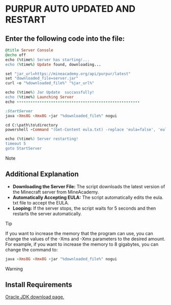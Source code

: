 # PURPUR AUTO UPDATED AND RESTART

## Enter the following code into the file:
```ruby
@title Server Console
@echo off
echo (%time%) Server has starting!...
echo (%time%) Update found, downloading...

set "jar_url=https://mineacademy.org/api/purpur/latest"
set "downloaded_file=server.jar"
curl -o "%downloaded_file%" "%jar_url%"

echo (%time%) Jar Update  succassfully!
echo (%time%) Launching Server
echo ------------------------------------------------------

:StartServer
java -Xms8G -Xmx8G -jar "%downloaded_file%" nogui

cd C:\path\to\directory
powershell -Command "(Get-Content eula.txt) -replace 'eula=false', 'eula=true' | Set-Content eula.txt"

echo (%time%) Server restarting!
timeout 5
goto StartServer
```
> [!NOTE]
> ## Additional Explanation
> - **Downloading the Server File:** The script downloads the latest version of the Minecraft server from MineAcademy.
> - **Automatically Accepting EULA:** The script automatically edits the eula. txt file to accept the EULA.
> - **Looping:** If the server stops, the script waits for 5 seconds and then restarts the server automatically.

> [!TIP]
> If you want to increase the memory that the program can use, you can change the values of the -Xms and -Xmx parameters to the desired amount. For example, if you want to increase the memory to 8 gigabytes, you can change the command to:
>```ruby
> java -Xms8G -Xmx8G -jar "%downloaded_file%" nogui
> ```

> [!WARNING]
> ## Install Requirements
> [Oracle JDK download page.](https://www.oracle.com/java/technologies/javase-downloads.html)
